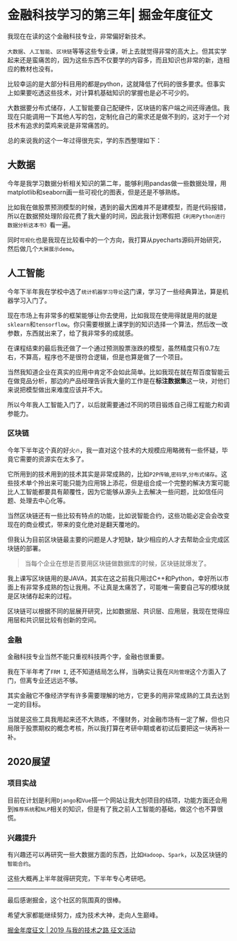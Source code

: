 # 金融科技学习的第三年| 掘金年度征文
我现在在读的这个金融科技专业，非常偏好新技术。

`大数据`、`人工智能`、`区块链`等等这些专业课，听上去就觉得非常的高大上。但其实学起来还是蛮痛苦的，因为这些东西不仅要学的内容多，而且知识也非常的新，连相应的教材也没有。

比较幸运的是大部分科目用的都是python，这就降低了代码的很多要求。但事实上如果要吃透这些技术，对计算机基础知识的掌握也是必不可少的。

大数据要分布式储存，人工智能要自己配硬件，区块链的客户端之间还得通信。我现在只能调用一下其他人写的包，定制化自己的需求还是做不到的，这对于一个对技术有追求的菜鸡来说是非常痛苦的。

总的来说我的这个一年过得很充实，学的东西整理如下：

## 大数据

今年是我学习数据分析相关知识的第二年，能够利用pandas做一些数据处理，用matplotlib和seaborn画一些可视化的图表，但是还是不够熟练。

比如我在做股票预测模型的时候，遇到的最大困难并不是建模型，而是代码报错，所以在数据预处理阶段花费了我大量的时间，因此我计划寒假把`《利用Python进行数据分析这本书》`看一遍。

同时`可视化`也是我现在比较看中的一个方向，我打算从pyecharts源码开始研究，然后做几个`大屏展示demo`。

## 人工智能

今年下半年我在学校中选了`统计机器学习导论`这门课，学习了一些经典算法，算是机器学习入门了。

现在市场上有非常多的框架能够让你去使用，比如我现在使用得就是用的就是`sklearn`和`tensorflow`。你只需要根据上课学到的知识选择一个算法，然后改一改参数，东西就出来了，给了我非常多的成就感。

在课程结束的最后我还做了一个通过预测股票涨跌的模型，虽然精度只有0.7左右，不算高，程序也不是很符合逻辑，但是也算是做了一个项目。

当然我知道企业在真实的应用中肯定不会如此简单。比如我现在就在帮百度智能云在做竞品分析，那边的产品经理告诉我大量的工作是在**标注数据集**这一块，对他们来说把模型做出来难度应该并不大。

所以今年我人工智能入门了，以后就需要通过不同的项目锻炼自己得工程能力和调参能力。

### 区块链

今年下半年这个真的好火🔥，我一直对这个技术的大规模应用略微有一些怀疑，毕竟它需要的资源实在太多了。

它所用到的技术用到的技术其实是非常成熟的，比如`P2P传输`,`密码学`,`分布式储存`。这些技术单个拎出来可能只能为应用锦上添花，但是组合成一个完整的解决方案可能比人工智能都要具有颠覆性，因为它能够从源头上去解决一些问题，比如信任问题、处理去中心化等。

当然区块链还有一些比较有特点的功能，比如说智能合约，这些功能必定会会改变现在的商业模式，带来的变化绝对是翻天覆地的。

但我认为目前区块链最主要的问题是人才短缺，缺少相应的人才去帮助企业完成区块链的部署。

> 当每个企业在想是否要用区块链做数据库的时候，区块链就爆发了。

我上课写区块链用的是JAVA，其实在这之前我只用过C++和Python，幸好所以市面上有非常多成熟的包让我用。不让真是太痛苦了，可能唯一需要自己写的模块就是区块储存起来的过程。

区块链可以根据不同的层展开研究，比如数据层、共识层、应用层，我现在觉得应用层和共识层比较有创新的空间。


### 金融

金融科技专业当然不能只重视科技两个字，金融也很重要。


我在下半年考了`FRM I`, 还不知道结局怎么样，当确实让我在`风险管理`这个方面入了门，但离专业还远远不够。

其实金融它不像经济学有许多需要理解的地方，它更多的用非常成熟的工具去达到一定的目标。

当就是这些工具我用起来还不大熟练，不懂财务，对金融市场有一定了解，但也只局限于股票期权的概念考核，所以我打算在考研中期或者初试后要把这一块再补一补。

## 2020展望

### 项目实战

目前在计划是利用`Django`和`Vue`搭一个网站让我大创项目的结项，功能方面还会用到`推荐系统`和`NLP`相关的知识，但是有了我之前人工智能的基础，做这个也不算很慌。

### 兴趣提升

有兴趣还可以再研究一些大数据方面的东西，比如`Hadoop`、`Spark`，以及区块链的`智能合约`。

这些大概再上半年就得研究完，下半年专心考研吧。

---

最后感谢掘金，这个社区的氛围真的很棒。

希望大家都能继续努力，成为技术大神，走向人生巅峰。

 [掘金年度征文 | 2019 与我的技术之路 征文活动](https://juejin.im/post/5e077a28f265da33dc7a443a)
